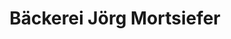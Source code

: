 ---
title: "Bäckerei Jörg Mortsiefer"
url: /reichshof/baeckerei-joerg-mortsiefer/
shop: Bäckerei
---